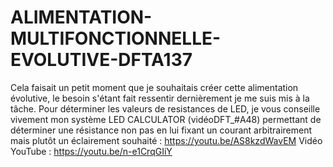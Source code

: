 # ALIMENTATION-MULTIFONCTIONNELLE-EVOLUTIVE-DFTA137
Cela faisait un petit moment que je souhaitais créer cette alimentation évolutive, le besoin s'étant fait ressentir dernièrement je me suis mis à la tâche.
Pour déterminer les valeurs de resistances de LED, je vous conseille vivement mon système  LED CALCULATOR (vidéoDFT_#A48) permettant de déterminer une résistance non pas en lui fixant un courant arbitrairement  mais plutôt un éclairement souhaité : https://youtu.be/AS8kzdWavEM
Vidéo YouTube : https://youtu.be/n-e1CrqGIiY
